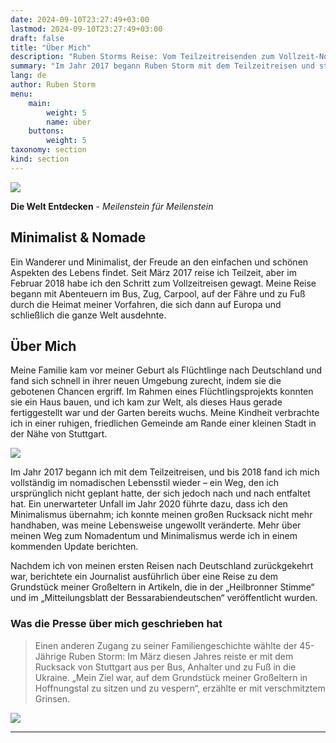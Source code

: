 ```yaml
---
date: 2024-09-10T23:27:49+03:00
lastmod: 2024-09-10T23:27:49+03:00
draft: false
title: "Über Mich"
description: "Ruben Storms Reise: Vom Teilzeitreisenden zum Vollzeit-Nomaden und Minimalisten – Ein Weg zur Freiheit"
summary: "Im Jahr 2017 begann Ruben Storm mit dem Teilzeitreisen und stellte 2018 auf Vollzeit-Nomadentum um. Ein unerwarteter Unfall im Jahr 2020 führte dazu, dass er den minimalistischen Lebensstil übernahm. Entdecken Sie Ruben Storms Reise vom Teilzeitreisenden zum Vollzeit-Nomaden und Minimalisten und erfahren Sie mehr über seine einzigartigen Erfahrungen und Erkenntnisse."
lang: de
author: Ruben Storm
menu: 
    main:
        weight: 5
        name: über
    buttons:
        weight: 5
taxonomy: section
kind: section
---
```

![][HeaderImage]

**Die Welt Entdecken** - *Meilenstein für Meilenstein*

## Minimalist & Nomade

Ein Wanderer und Minimalist, der Freude an den einfachen und schönen Aspekten des Lebens findet. Seit März 2017 reise ich Teilzeit, aber im Februar 2018 habe ich den Schritt zum Vollzeitreisen gewagt. Meine Reise begann mit Abenteuern im Bus, Zug, Carpool, auf der Fähre und zu Fuß durch die Heimat meiner Vorfahren, die sich dann auf Europa und schließlich die ganze Welt ausdehnte.

## Über Mich

Meine Familie kam vor meiner Geburt als Flüchtlinge nach Deutschland und fand sich schnell in ihrer neuen Umgebung zurecht, indem sie die gebotenen Chancen ergriff. Im Rahmen eines Flüchtlingsprojekts konnten sie ein Haus bauen, und ich kam zur Welt, als dieses Haus gerade fertiggestellt war und der Garten bereits wuchs. Meine Kindheit verbrachte ich in einer ruhigen, friedlichen Gemeinde am Rande einer kleinen Stadt in der Nähe von Stuttgart.

![][defMeCenterImage]

Im Jahr 2017 begann ich mit dem Teilzeitreisen, und bis 2018 fand ich mich vollständig im nomadischen Lebensstil wieder – ein Weg, den ich ursprünglich nicht geplant hatte, der sich jedoch nach und nach entfaltet hat. Ein unerwarteter Unfall im Jahr 2020 führte dazu, dass ich den Minimalismus übernahm; ich konnte meinen großen Rucksack nicht mehr handhaben, was meine Lebensweise ungewollt veränderte. Mehr über meinen Weg zum Nomadentum und Minimalismus werde ich in einem kommenden Update berichten.

Nachdem ich von meinen ersten Reisen nach Deutschland zurückgekehrt war, berichtete ein Journalist ausführlich über eine Reise zu dem Grundstück meiner Großeltern in Artikeln, die in der „Heilbronner Stimme“ und im „Mitteilungsblatt der Bessarabiendeutschen“ veröffentlicht wurden.


### Was die Presse über mich geschrieben hat
> Einen anderen Zugang zu seiner Familiengeschichte wählte der 45-Jährige Ruben Storm: Im März diesen Jahres reiste er mit dem Rucksack von Stuttgart aus per Bus, Anhalter und zu Fuß in die Ukraine. „Mein Ziel war, auf dem Grundstück meiner Großeltern in Hoffnungstal zu sitzen und zu vespern“, erzählte er mit verschmitztem Grinsen.
> 

![][defMeBottomImage]

---

[HeaderImage]: /images/me/PXL_20220216_131549191.webp
[defMeCenterImage]: /images/me/PXL_20231214_094800709-scaled.webp
[defMeBottomImage]: /images/me/IMG_20170403_122826.webp